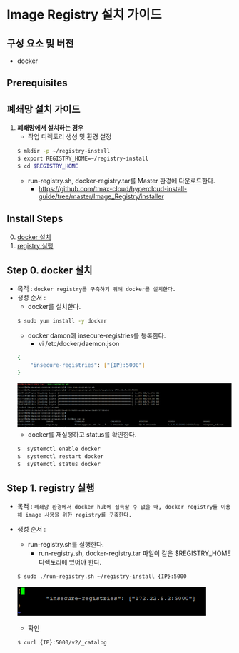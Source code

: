 # Image Registry 설치 가이드

## 구성 요소 및 버전
* docker

## Prerequisites
## 폐쇄망 설치 가이드
1. **폐쇄망에서 설치하는 경우**
    * 작업 디렉토리 생성 및 환경 설정
    ```bash
    $ mkdir -p ~/registry-install
    $ export REGISTRY_HOME=~/registry-install
    $ cd $REGISTRY_HOME
    ```
    * run-registry.sh, docker-registry.tar를 Master 환경에 다운로드한다.
       * https://github.com/tmax-cloud/hypercloud-install-guide/tree/master/Image_Registry/installer
## Install Steps
0. [docker 설치](https://github.com/tmax-cloud/hypercloud-install-guide/blob/master/Image_Registry/README.md#step-0-docker-%EC%84%A4%EC%B9%98)
1. [registry 실행](https://github.com/tmax-cloud/hypercloud-install-guide/blob/master/Image_Registry/README.md#step-1-registry-%EC%8B%A4%ED%96%89)

## Step 0. docker 설치
* 목적 : `docker registry를 구축하기 위해 docker를 설치한다.`
* 생성 순서 : 
    * docker를 설치한다.
    ```bash
    $ sudo yum install -y docker
    ```
    * docker damon에 insecure-registries를 등록한다.
      * vi /etc/docker/daemon.json
    ```bash
    {
        "insecure-registries": ["{IP}:5000"]
    }
    ```
    ![image](figure/registry.PNG)
    * docker를 재실행하고 status를 확인한다.
    ```bash
    $  systemctl enable docker 
    $  systemctl restart docker
    $  systemctl status docker
    ```    
    
## Step 1. registry 실행
* 목적 : `폐쇄망 환경에서 docker hub에 접속할 수 없을 때, docker registry를 이용해 image 사용을 위한 registry를 구축한다.`
* 생성 순서 : 
    * run-registry.sh를 실행한다.
    	 * run-registry.sh, docker-registry.tar 파일이 같은 $REGISTRY_HOME 디렉토리에 있어야 한다.
    ```bash
    $ sudo ./run-registry.sh ~/registry-install {IP}:5000
    ```
    ![image](figure/docker_registry.PNG)

    * 확인
    ```bash
    $ curl {IP}:5000/v2/_catalog
